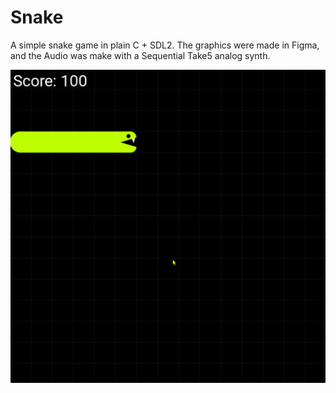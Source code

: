 # Snake

A simple snake game in plain C + SDL2.
The graphics were made in Figma, and the Audio was make with a Sequential Take5 analog synth.

![](capture.gif)
